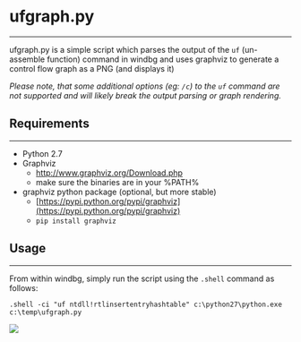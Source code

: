 # ufgraph.py #
----------

ufgraph.py is a simple script which parses the output of the `uf` (un-assemble function) command in windbg and uses graphviz to generate a control flow graph as a PNG (and displays it)

*Please note, that some additional options (eg: `/c`) to the `uf` command are not supported and will likely break the output parsing or graph rendering.*

## Requirements ##
----------

 * Python 2.7
 * Graphviz
   * [http://www.graphviz.org/Download.php ](http://www.graphviz.org/Download.php)
   * make sure the binaries are in your %PATH%
 * graphviz python package (optional, but more stable)
   * [https://pypi.python.org/pypi/graphviz](https://pypi.python.org/pypi/graphviz)
   * `pip install graphviz`


## Usage ##
----------

From within windbg, simply run the script using the `.shell` command as follows:

`.shell -ci "uf ntdll!rtlinsertentryhashtable" c:\python27\python.exe c:\temp\ufgraph.py`


![](https://raw.githubusercontent.com/bfosterjr/ufgraph/master/example.png)


